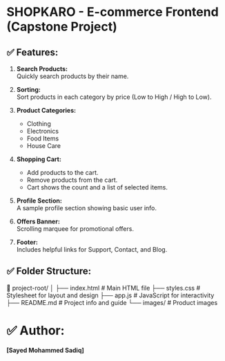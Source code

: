 # SHOPKARO - E-commerce Frontend (Capstone Project)

## ✅ Features:
1. **Search Products:**  
   Quickly search products by their name.
2. **Sorting:**  
   Sort products in each category by price (Low to High / High to Low).
3. **Product Categories:**  
   - Clothing  
   - Electronics  
   - Food Items  
   - House Care
4. **Shopping Cart:**  
   - Add products to the cart.
   - Remove products from the cart.
   - Cart shows the count and a list of selected items.
5. **Profile Section:**  
   A sample profile section showing basic user info.

6. **Offers Banner:**  
   Scrolling marquee for promotional offers.

7. **Footer:**  
   Includes helpful links for Support, Contact, and Blog.
## ✅ Folder Structure:
📂 project-root/
│
├── index.html # Main HTML file
├── styles.css # Stylesheet for layout and design
├── app.js # JavaScript for interactivity
├── README.md # Project info and guide
└── images/ # Product images

# ✅ Author:
**[Sayed Mohammed Sadiq]**
